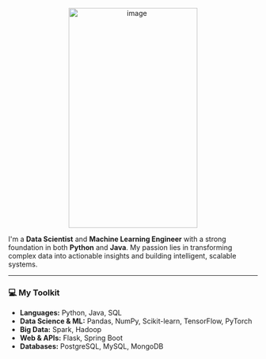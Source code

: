 <p align="center">
<img width="260" height="445" alt="image" src="https://github.com/user-attachments/assets/6fc878a7-37ba-4ce2-bea0-0c3c739300b7" />
</p>


I'm a **Data Scientist** and **Machine Learning Engineer** with a strong foundation in both **Python** and **Java**. My passion lies in transforming complex data into actionable insights and building intelligent, scalable systems.

---

### 💻 My Toolkit

* **Languages:** Python, Java, SQL
* **Data Science & ML:** Pandas, NumPy, Scikit-learn, TensorFlow, PyTorch
* **Big Data:** Spark, Hadoop
* **Web & APIs:** Flask, Spring Boot
* **Databases:** PostgreSQL, MySQL, MongoDB

  
